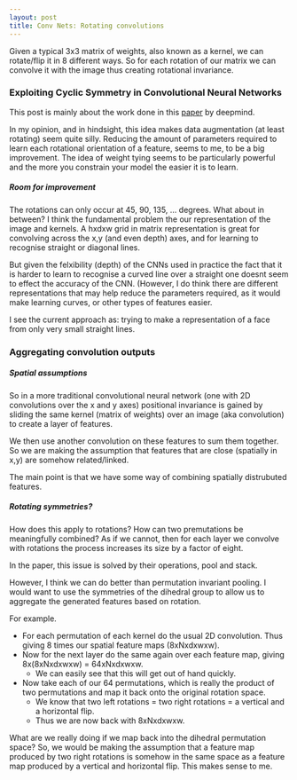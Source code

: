 ```yaml
---
layout: post
title: Conv Nets: Rotating convolutions
---
```


Given a typical 3x3 matrix of weights, also known as a kernel, we can rotate/flip it in 8 different ways. So for each rotation of our matrix we can convolve it with the image thus creating rotational invariance.

### Exploiting Cyclic Symmetry in Convolutional Neural Networks

This post is mainly about the work done in this [paper](http://arxiv.org/pdf/1602.02660v1.pdf) by deepmind.

In my opinion, and in hindsight, this idea makes data augmentation (at least rotating) seem quite silly. Reducing the amount of parameters required to learn each rotational orientation of a feature, seems to me, to be a big improvement. The idea of weight tying seems to be particularly powerful and the more you constrain your model the easier it is to learn.

##### Room for improvement

 The rotations can only occur at 45, 90, 135, ... degrees. What about in between? I think the fundamental problem the our representation of the image and kernels. A hxdxw grid in matrix representation is great for convolving across the x,y (and even depth) axes, and for learning to recognise straight or diagonal lines. 

But given the felxibility (depth) of the CNNs used in practice the fact that it is harder to learn to recognise a curved line over a straight one doesnt seem to effect the accuracy of the CNN. (However, I do think there are different representations that may help reduce the parameters required, as it would make learning curves, or other types of features easier.

I see the current approach as: trying to make a representation of a face from only very small straight lines.

### Aggregating convolution outputs

##### Spatial assumptions

So in a more traditional convolutional neural network (one with 2D convolutions over the x and y axes) positional invariance is gained by sliding the same kernel (matrix of weights) over an image (aka convolution) to create a layer of features. 

We then use another convolution on these features to sum them together. So we are making the assumption that features that are close (spatially in x,y) are somehow related/linked. 

The main point is that we have some way of combining spatially distrubuted features.

##### Rotating symmetries?

How does this apply to rotations? How can two premutations be meaningfully combined? As if we cannot, then for each layer we convolve with rotations the process increases its size by a factor of eight.

In the paper, this issue is solved by their operations, pool and stack. 

However, I think we can do better than permutation invariant pooling. I would want to use the symmetries of the dihedral group to allow us to aggregate the generated features based on rotation. 

For example. 

* For each permutation of each kernel do the usual 2D convolution. Thus giving 8 times our spatial feature maps (8xNxdxwxw). 
* Now for the next layer do the same again over each feature map, giving 8x(8xNxdxwxw) = 64xNxdxwxw. 
	* We can easily see that this will get out of hand quickly.
* Now take each of our 64 permutations, which is really the product of two permutations and map it back onto the original rotation space. 
	* We know that two left rotations = two right rotations = a vertical and a horizontal flip.
	* Thus we are now back with 8xNxdxwxw.

What are we really doing if we map back into the dihedral permutation space? So, we would be making the assumption that a feature map produced by two right rotations is somehow in the same space as a feature map produced by a vertical and horizontal flip. This makes sense to me.

